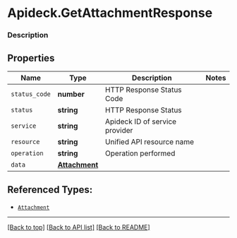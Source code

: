 # Apideck.GetAttachmentResponse

### Description

## Properties
Name | Type | Description | Notes
------------ | ------------- | ------------- | -------------
`status_code` | **number** | HTTP Response Status Code | 
`status` | **string** | HTTP Response Status | 
`service` | **string** | Apideck ID of service provider | 
`resource` | **string** | Unified API resource name | 
`operation` | **string** | Operation performed | 
`data` | [**Attachment**](Attachment.md) |  | 





## Referenced Types:





* [`Attachment`](Attachment.md)

---

[[Back to top]](#) [[Back to API list]](../../../../README.md#documentation-for-api-endpoints) [[Back to README]](../../../../README.md)


